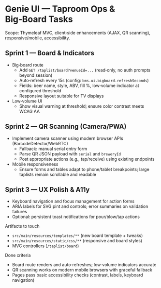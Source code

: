 # Genie UI — Taproom Ops & Big‑Board Tasks

Scope: Thymeleaf MVC, client‑side enhancements (AJAX, QR scanning), responsive/mobile, accessibility.

## Sprint 1 — Board & Indicators
- Big‑board route
  - Add `GET /taplist/board?venueId=...` (read‑only, no auth prompts beyond session)
  - Auto‑refresh every 15s (config: `bms.ui.bigboard.refreshSeconds`)
  - Fields: beer name, style, ABV, fill %, low‑volume indicator at configured threshold
  - Responsive layout suitable for TV displays
- Low‑volume UI
  - Show visual warning at threshold; ensure color contrast meets WCAG AA

## Sprint 2 — QR Scanning (Camera/PWA)
- Implement camera scanner using modern browser APIs (BarcodeDetector/WebRTC)
  - Fallback: manual serial entry form
  - Parse QR JSON payload with `serial` and `breweryId`
  - Post appropriate actions (e.g., tap/receive) using existing endpoints
- Mobile responsiveness
  - Ensure forms and tables adapt to phone/tablet breakpoints; large taplists remain scrollable and readable

## Sprint 3 — UX Polish & A11y
- Keyboard navigation and focus management for action forms
- ARIA labels for SVG pint and controls; error summaries on validation failures
- Optional: persistent toast notifications for pour/blow/tap actions

Artifacts to touch
- `src/main/resources/templates/**` (new board template + tweaks)
- `src/main/resources/static/css/**` (responsive and board styles)
- MVC controllers (`/taplist/board`)

Done criteria
- Board route renders and auto‑refreshes; low‑volume indicators accurate
- QR scanning works on modern mobile browsers with graceful fallback
- Pages pass basic accessibility checks (contrast, labels, keyboard navigation)
